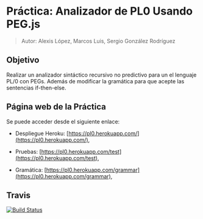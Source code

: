# Práctica: Analizador de PL0 Usando PEG.js

> Autor: Alexis López, Marcos Luis, Sergio González Rodríguez

## Objetivo

Realizar un analizador sintáctico recursivo no predictivo para un el lenguaje PL/0 con PEGs. Además de modificar la gramática para que acepte las sentencias if-then-else.

## Página web de la Práctica
Se puede acceder desde el siguiente enlace:

- Despliegue Heroku: [https://pl0.herokuapp.com/](https://pl0.herokuapp.com/), 

- Pruebas: [https://pl0.herokuapp.com/test](https://pl0.herokuapp.com/test), 

- Gramática: [https://pl0.herokuapp.com/grammar](https://pl0.herokuapp.com/grammar), 

## Travis
[![Build Status](https://api.travis-ci.org/alu0100204148/PL0.svg)](https://travis-ci.org/alu0100204148/PL0)
